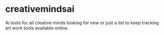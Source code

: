 # creativemindsai
Ai tools for all creative minds looking for new or just a list to keep tracking art work tools available online.
